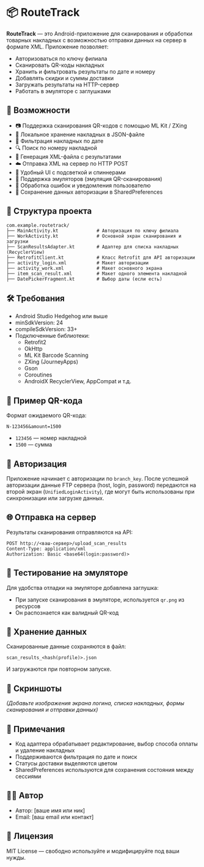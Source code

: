# 📦 RouteTrack

**RouteTrack** — это Android-приложение для сканирования и обработки товарных накладных с возможностью отправки данных на сервер в формате XML. Приложение позволяет:

- Авторизоваться по ключу филиала
- Сканировать QR-коды накладных
- Хранить и фильтровать результаты по дате и номеру
- Добавлять скидки и суммы доставки
- Загружать результаты на HTTP-сервер
- Работать в эмуляторе с заглушками

## 🚀 Возможности

- 📷 Поддержка сканирования QR-кодов с помощью ML Kit / ZXing
- 💾 Локальное хранение накладных в JSON-файле
- 📅 Фильтрация накладных по дате
- 🔍 Поиск по номеру накладной
- 🧾 Генерация XML-файла с результатами
- ☁️ Отправка XML на сервер по HTTP POST
- 🎨 Удобный UI с подсветкой и спиннерами
- 📱 Поддержка эмуляторов (эмуляция QR-сканирования)
- 🧠 Обработка ошибок и уведомления пользователю
- 🔐 Сохранение данных авторизации в SharedPreferences

## 📂 Структура проекта

```
com.example.routetrack/
├── MainActivity.kt              # Авторизация по ключу филиала
├── WorkActivity.kt              # Основной экран сканирования и загрузки
├── ScanResultsAdapter.kt        # Адаптер для списка накладных (RecyclerView)
├── RetrofitClient.kt            # Класс Retrofit для API авторизации
├── activity_login.xml           # Макет авторизации
├── activity_work.xml            # Макет основного экрана
├── item_scan_result.xml         # Макет одного элемента накладной
├── DatePickerFragment.kt        # Выбор даты (если есть)
```

## 🛠️ Требования

- Android Studio Hedgehog или выше
- minSdkVersion: 24
- compileSdkVersion: 33+
- Подключенные библиотеки:
  - Retrofit2
  - OkHttp
  - ML Kit Barcode Scanning
  - ZXing (JourneyApps)
  - Gson
  - Coroutines
  - AndroidX RecyclerView, AppCompat и т.д.

## 🧪 Пример QR-кода

Формат ожидаемого QR-кода:

```
N-123456&amount=1500
```

- `123456` — номер накладной
- `1500` — сумма

## 🔐 Авторизация

Приложение начинает с авторизации по `branch_key`. После успешной авторизации данные FTP сервера (host, login, password) передаются на второй экран (`UnifiedLoginActivity`), где могут быть использованы при синхронизации или загрузке данных.

## 🌐 Отправка на сервер

Результаты сканирования отправляются на API:

```
POST http://<ваш-сервер>/upload_scan_results
Content-Type: application/xml
Authorization: Basic <base64(login:password)>
```

## 🧪 Тестирование на эмуляторе

Для удобства отладки на эмуляторе добавлена заглушка:

- При запуске сканирования в эмуляторе, используется `qr.png` из ресурсов
- Он распознается как валидный QR-код

## 💾 Хранение данных

Сканированные данные сохраняются в файл:

```
scan_results_<hash(profile)>.json
```

И загружаются при повторном запуске.

## 📸 Скриншоты

_(Добавьте изображения экрана логина, списка накладных, формы сканирования и отправки данных)_

## 📌 Примечания

- Код адаптера обрабатывает редактирование, выбор способа оплаты и удаление накладных
- Поддерживаются фильтрация по дате и поиск
- Статусы доставки выделяются цветом
- SharedPreferences используются для сохранения состояния между сессиями

## 🧑‍💻 Автор

- Автор: [ваше имя или ник]
- Email: [ваш email или контакт]

## 📜 Лицензия

MIT License — свободно используйте и модифицируйте под ваши нужды.
